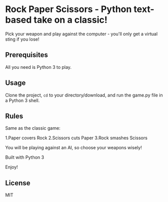 # Rock Paper Scissors - Python text-based take on a classic!

Pick your weapon and play against the computer - you'll only get a virtual sting if you lose!

## Prerequisites

All you need is Python 3 to play.

## Usage
Clone the project, <code>cd</code> to your directory/download, and run the game.py file in a Python 3 shell.

## Rules
Same as the classic game:

1.Paper covers Rock
2.Scissors cuts Paper
3.Rock smashes Scissors

You will be playing against an AI, so choose your weapons wisely!

Built with Python 3

Enjoy!

## License
MIT
